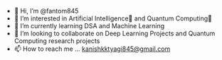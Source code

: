 - 👋 Hi, I’m @fantom845
- 👀 I’m interested in Artificial Intelligence🤖 and Quantum Computing🧭
- 🌱 I’m currently learning DSA and Machine Learning
- 💞️ I’m looking to collaborate on Deep Learning Projects and Quantum Computing research projects
- 📫 How to reach me ... kanishkktyagi845@gmail.com

<!---
fantom845/fantom845 is a ✨ special ✨ repository because its `README.md` (this file) appears on your GitHub profile.
You can click the Preview link to take a look at your changes.
--->
